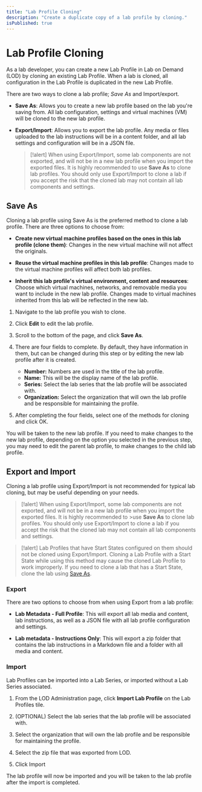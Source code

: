 ```yaml
---
title: "Lab Profile Cloning"
description: "Create a duplicate copy of a lab profile by cloning."
isPublished: true
---
```


# Lab Profile Cloning 

As a lab developer, you can create a new Lab Profile in Lab on Demand (LOD) by cloning an existing Lab Profile. When a lab is cloned, all configuration in the Lab Profile is duplicated in the new Lab Profile. 

There are two ways to clone a lab profile;  _Save As_ and Import/export. 

- **Save As**: Allows you to create a new lab profile based on the lab you're saving from. All lab configuration, settings and virtual machines (VM) will be cloned to the new lab profile.

- **Export/Import**: Allows you to export the lab profile. Any media or files uploaded to the lab instructions will be in a content folder, and all lab settings and configuration will be in a JSON file. 

    >[!alert] When using Export/Import, some lab components are not exported, and will not be in a new lab profile when you import the exported files. It is highly recommended to use **Save As** to clone lab profiles. You should only use Export/Import to clone a lab if you accept the risk that the cloned lab may not contain all lab components and settings.

## Save As

Cloning a lab profile using Save As is the preferred method to clone a lab profile. There are three options to choose from: 

- **Create new virtual machine profiles based on the ones in this lab profile (clone them)**: Changes in the new virtual machine will not affect the originals. 

- **Reuse the virtual machine profiles in this lab profile**: Changes made to the virtual machine profiles will affect both lab profiles. 

- **Inherit this lab profile's virtual environment, content and resources**: Choose which virtual machines, networks, and removable media you want to include in the new lab profile. Changes made to virtual machines inherited from this lab will be reflected in the new lab. 

1. Navigate to the lab profile you wish to clone. 

1. Click **Edit** to edit the lab profile. 

1. Scroll to the bottom of the page, and click **Save As**. 

1. There are four fields to complete. By default, they have information in them, but can be changed during this step or by editing the new lab profile after it is created. 

    - **Number:** Numbers are used in the title of the lab profile. 
    - **Name:** This will be the display name of the lab profile.
    - **Series:** Select the lab series that the lab profile will be associated    with.
    - **Organization:** Select the organization that will own the lab profile and be responsible for maintaining the profile. 

1. After completing the four fields, select one of the methods for cloning and click OK. 

You will be taken to the new lab profile. If you need to make changes to the new lab profile, depending on the option you selected in the previous step, you may need to edit the parent lab profile, to make changes to the child lab profile. 

## Export and Import

Cloning a lab profile using Export/Import is not recommended for typical lab cloning, but may be useful depending on your needs. 

>[!alert] When using Export/Import, some lab components are not exported, and will not be in a new lab profile when you import the exported files. It is highly recommended to >use **Save As** to clone lab profiles. You should only use Export/Import to clone a lab if you accept the risk that the cloned lab may not contain all lab components and settings.

>[!alert] Lab Profiles that have Start States configured on them should not be cloned using Export/Import. Cloning a Lab Profile with a Start State while using this method may cause the cloned Lab Profile to work improperly. If you need to clone a lab that has a Start State, clone the lab using [Save As](#save-as).
### Export

There are two options to choose from when using Export from a lab profile: 

- **Lab Metadata - Full Profile**: This will export all lab media and content, lab instructions, as well as a JSON file with all lab profile configuration and settings. 

- **Lab metadata - Instructions Only**: This will export a zip folder that contains the lab instructions in a Markdown file and a folder with all media and content. 

### Import

Lab Profiles can be imported into a Lab Series, or imported without a Lab Series associated. 

1. From the LOD Administration page, click **Import Lab Profile** on the Lab Profiles tile. 

1. (OPTIONAL) Select the lab series that the lab profile will be associated with.

1. Select the organization that will own the lab profile and be responsible for maintaining the profile. 

1. Select the zip file that was exported from LOD. 

1. Click Import

The lab profile will now be imported and you will be taken to the lab profile after the import is completed. 














